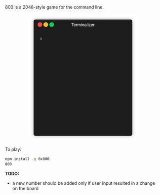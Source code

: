 800 is a 2048-style game for the command line.

<p align="center"><img src="/demo.gif?raw=true"/></p>

To play:

```bash
npm install -g 0x800
800
```

**TODO:**

- a new number should be added only if user input resulted in a change on the board
